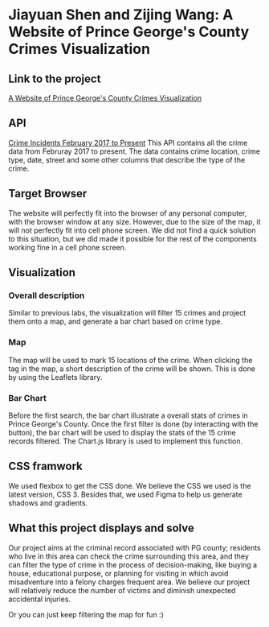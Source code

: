 # Jiayuan Shen and Zijing Wang: A Website of Prince George's County Crimes Visualization
## Link to the project
[A Website of Prince George's County Crimes Visualization](https://zw975.github.io/Group18-Final-Project/client/)
## API
[Crime Incidents February 2017 to Present](https://data.princegeorgescountymd.gov/Public-Safety/Crime-Incidents-February-2017-to-Present/wb4e-w4nf)
This API contains all the crime data from Februray 2017 to present. The data contains crime location, crime type, date, street and some other columns that describe the type of the crime.
## Target Browser
The website will perfectly fit into the browser of any personal computer, with the browser window at any size. However, due to the size of the map, it will not perfectly fit into cell phone screen. We did not find a quick solution to this situation, but we did made it possible for the rest of the components working fine in a cell phone screen.
## Visualization
### Overall description
Similar to previous labs, the visualization will filter 15 crimes and project them onto a map, and generate a bar chart based on crime type.
### Map
The map will be used to mark 15 locations of the crime. When clicking the tag in the map, a short description of the crime will be shown. This is done by using the Leaflets library. 
### Bar Chart
Before the first search, the bar chart illustrate a overall stats of crimes in Prince George's County. Once the first filter is done (by interacting with the button), the bar chart will be used to display the stats of the 15 crime records filtered. The Chart.js library is used to implement this function.
## CSS framwork
We used flexbox to get the CSS done. We believe the CSS we used is the latest version, CSS 3. Besides that, we used Figma to help us generate shadows and gradients.
## What this project displays and solve
Our project aims at the criminal record associated with PG county; residents who live in this area can check the crime surrounding this area, and they can filter the type of crime in the process of decision-making, like buying a house, educational purpose, or planning for visiting in which avoid misadventure into a felony charges frequent area. We believe our project will relatively reduce the number of victims and diminish unexpected accidental injuries.

Or you can just keep filtering the map for fun :)
